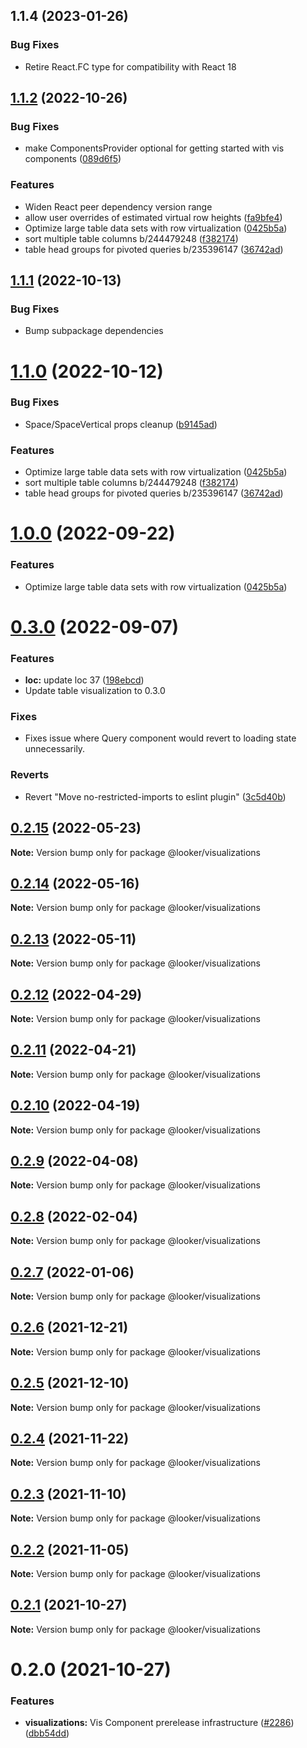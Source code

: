 ## 1.1.4 (2023-01-26)

### Bug Fixes

- Retire React.FC type for compatibility with React 18

## [1.1.2](https://github.com/looker-open-source/components/compare/22.16.0...1.1.2) (2022-10-26)

### Bug Fixes

- make ComponentsProvider optional for getting started with vis components ([089d6f5](https://github.com/looker-open-source/components/commit/089d6f589658de4710b2a7e6e71890446526ffc7))

### Features

- Widen React peer dependency version range
- allow user overrides of estimated virtual row heights ([fa9bfe4](https://github.com/looker-open-source/components/commit/fa9bfe465e95f263b797b41824269362d2383bf4))
- Optimize large table data sets with row virtualization ([0425b5a](https://github.com/looker-open-source/components/commit/0425b5a666b7dc76ff15da5bdf7c4d203a2d7752))
- sort multiple table columns b/244479248 ([f382174](https://github.com/looker-open-source/components/commit/f3821744124712a8f631f9ce604c6174379de64f))
- table head groups for pivoted queries b/235396147 ([36742ad](https://github.com/looker-open-source/components/commit/36742ad1a507850aad8d7946e7cdf2f0fbe03ce0))

## [1.1.1](https://github.com/looker-open-source/components/compare/22.16.0...1.1.1) (2022-10-13)

### Bug Fixes

- Bump subpackage dependencies

# [1.1.0](https://github.com/looker-open-source/components/compare/22.16.0...1.1.0) (2022-10-12)

### Bug Fixes

- Space/SpaceVertical props cleanup ([b9145ad](https://github.com/looker-open-source/components/commit/b9145ade9426fe2389806ac2db4cce316562e509))

### Features

- Optimize large table data sets with row virtualization ([0425b5a](https://github.com/looker-open-source/components/commit/0425b5a666b7dc76ff15da5bdf7c4d203a2d7752))
- sort multiple table columns b/244479248 ([f382174](https://github.com/looker-open-source/components/commit/f3821744124712a8f631f9ce604c6174379de64f))
- table head groups for pivoted queries b/235396147 ([36742ad](https://github.com/looker-open-source/components/commit/36742ad1a507850aad8d7946e7cdf2f0fbe03ce0))

# [1.0.0](https://github.com/looker-open-source/components/compare/22.16.0...1.0.0) (2022-09-22)

### Features

- Optimize large table data sets with row virtualization ([0425b5a](https://github.com/looker-open-source/components/commit/0425b5a666b7dc76ff15da5bdf7c4d203a2d7752))

# [0.3.0](https://github.com/looker-open-source/components/compare/22.10.3...0.3.0) (2022-09-07)

### Features

- **loc:** update loc 37 ([198ebcd](https://github.com/looker-open-source/components/commit/198ebcd45101930956837f2495863fe2f2419ace))
- Update table visualization to 0.3.0

### Fixes

- Fixes issue where Query component would revert to loading state unnecessarily.

### Reverts

- Revert "Move no-restricted-imports to eslint plugin" ([3c5d40b](https://github.com/looker-open-source/components/commit/3c5d40b14453034528a39a6d52261c64efd43082))

## [0.2.15](https://github.com/looker-open-source/components/compare/@looker/visualizations@0.2.14...@looker/visualizations@0.2.15) (2022-05-23)

**Note:** Version bump only for package @looker/visualizations

## [0.2.14](https://github.com/looker-open-source/components/compare/@looker/visualizations@0.2.13...@looker/visualizations@0.2.14) (2022-05-16)

**Note:** Version bump only for package @looker/visualizations

## [0.2.13](https://github.com/looker-open-source/components/compare/@looker/visualizations@0.2.12...@looker/visualizations@0.2.13) (2022-05-11)

**Note:** Version bump only for package @looker/visualizations

## [0.2.12](https://github.com/looker-open-source/components/compare/@looker/visualizations@0.2.11...@looker/visualizations@0.2.12) (2022-04-29)

**Note:** Version bump only for package @looker/visualizations

## [0.2.11](https://github.com/looker-open-source/components/compare/@looker/visualizations@0.2.10...@looker/visualizations@0.2.11) (2022-04-21)

**Note:** Version bump only for package @looker/visualizations

## [0.2.10](https://github.com/looker-open-source/components/compare/@looker/visualizations@0.2.9...@looker/visualizations@0.2.10) (2022-04-19)

**Note:** Version bump only for package @looker/visualizations

## [0.2.9](https://github.com/looker-open-source/components/compare/@looker/visualizations@0.2.8...@looker/visualizations@0.2.9) (2022-04-08)

**Note:** Version bump only for package @looker/visualizations

## [0.2.8](https://github.com/looker-open-source/components/compare/@looker/visualizations@0.2.7...@looker/visualizations@0.2.8) (2022-02-04)

**Note:** Version bump only for package @looker/visualizations

## [0.2.7](https://github.com/looker-open-source/components/compare/@looker/visualizations@0.2.6...@looker/visualizations@0.2.7) (2022-01-06)

**Note:** Version bump only for package @looker/visualizations

## [0.2.6](https://github.com/looker-open-source/components/compare/@looker/visualizations@0.2.5...@looker/visualizations@0.2.6) (2021-12-21)

**Note:** Version bump only for package @looker/visualizations

## [0.2.5](https://github.com/looker-open-source/components/compare/@looker/visualizations@0.2.4...@looker/visualizations@0.2.5) (2021-12-10)

**Note:** Version bump only for package @looker/visualizations

## [0.2.4](https://github.com/looker-open-source/components/compare/@looker/visualizations@0.2.3...@looker/visualizations@0.2.4) (2021-11-22)

**Note:** Version bump only for package @looker/visualizations

## [0.2.3](https://github.com/looker-open-source/components/compare/@looker/visualizations@0.2.2...@looker/visualizations@0.2.3) (2021-11-10)

**Note:** Version bump only for package @looker/visualizations

## [0.2.2](https://github.com/looker-open-source/components/compare/@looker/visualizations@0.2.1...@looker/visualizations@0.2.2) (2021-11-05)

**Note:** Version bump only for package @looker/visualizations

## [0.2.1](https://github.com/looker-open-source/components/compare/@looker/visualizations@0.2.0...@looker/visualizations@0.2.1) (2021-10-27)

**Note:** Version bump only for package @looker/visualizations

# 0.2.0 (2021-10-27)

### Features

- **visualizations:** Vis Component prerelease infrastructure ([#2286](https://github.com/looker-open-source/components/issues/2286)) ([dbb54dd](https://github.com/looker-open-source/components/commit/dbb54dde7a0276fecd1a228818bb48fa406236d9))
